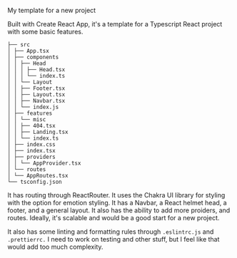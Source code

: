 My template for a new project

Built with Create React App, it's a template for a Typescript React project with some basic features.

```shell
├── src
│ ├── App.tsx
│ ├── components
│ │ ├── Head
│ │ │ ├── Head.tsx
│ │ │ └── index.ts
│ │ └── Layout
│ │ ├── Footer.tsx
│ │ ├── Layout.tsx
│ │ ├── Navbar.tsx
│ │ └── index.js
│ ├── features
│ │ └── misc
│ │ ├── 404.tsx
│ │ ├── Landing.tsx
│ │ └── index.ts
│ ├── index.css
│ ├── index.tsx
│ ├── providers
│ │ └── AppProvider.tsx
│ └── routes
│ └── AppRoutes.tsx
└── tsconfig.json
```

It has routing through ReactRouter. It uses the Chakra UI library for styling with the option for emotion styling. It has a Navbar, a React helmet head, a footer, and a general layout. It also has the ability to add more proiders, and routes. Ideally, it's scalable and would be a good start for a new project.

It also has some linting and formatting rules through `.eslintrc.js` and `.prettierrc.` I need to work on testing and other stuff, but I feel like that would add too much complexity.
